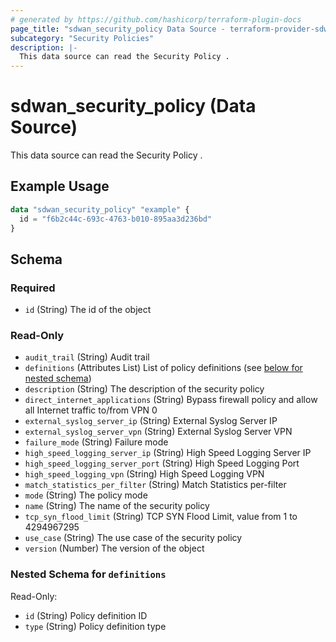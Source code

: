 ```yaml
---
# generated by https://github.com/hashicorp/terraform-plugin-docs
page_title: "sdwan_security_policy Data Source - terraform-provider-sdwan"
subcategory: "Security Policies"
description: |-
  This data source can read the Security Policy .
---
```


# sdwan_security_policy (Data Source)

This data source can read the Security Policy .

## Example Usage

```terraform
data "sdwan_security_policy" "example" {
  id = "f6b2c44c-693c-4763-b010-895aa3d236bd"
}
```

<!-- schema generated by tfplugindocs -->
## Schema

### Required

- `id` (String) The id of the object

### Read-Only

- `audit_trail` (String) Audit trail
- `definitions` (Attributes List) List of policy definitions (see [below for nested schema](#nestedatt--definitions))
- `description` (String) The description of the security policy
- `direct_internet_applications` (String) Bypass firewall policy and allow all Internet traffic to/from VPN 0
- `external_syslog_server_ip` (String) External Syslog Server IP
- `external_syslog_server_vpn` (String) External Syslog Server VPN
- `failure_mode` (String) Failure mode
- `high_speed_logging_server_ip` (String) High Speed Logging Server IP
- `high_speed_logging_server_port` (String) High Speed Logging Port
- `high_speed_logging_vpn` (String) High Speed Logging VPN
- `match_statistics_per_filter` (String) Match Statistics per-filter
- `mode` (String) The policy mode
- `name` (String) The name of the security policy
- `tcp_syn_flood_limit` (String) TCP SYN Flood Limit, value from 1 to 4294967295
- `use_case` (String) The use case of the security policy
- `version` (Number) The version of the object

<a id="nestedatt--definitions"></a>
### Nested Schema for `definitions`

Read-Only:

- `id` (String) Policy definition ID
- `type` (String) Policy definition type
